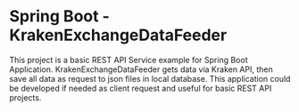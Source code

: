 # Spring Boot - KrakenExchangeDataFeeder

This project is a basic REST API Service example for Spring Boot Application.
KrakenExchangeDataFeeder gets data via Kraken API, then save all data as request to json files in local database.
This application could be developed if needed as client request and useful for basic REST API projects.
